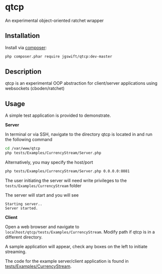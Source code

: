 qtcp
==== 

An experimental object-oriented ratchet wrapper

## Installation

Install via [composer](https://getcomposer.org/):
```sh
php composer.phar require jgswift/qtcp:dev-master
```

## Description

qtcp is an experimental OOP abstraction for client/server applications using websockets (cboden/ratchet)

## Usage

A simple test application is provided to demonstrate.

**Server**

In terminal or via SSH, navigate to the directory qtcp is located in and run the following command

```sh
cd /var/www/qtcp
php tests/Examples/CurrencyStream/Server.php
```

Alternatively, you may specify the host/port

```sh
php tests/Examples/CurrencyStream/Server.php 0.0.0.0:8081
```

The user initiating the server will need write privileges to the ```tests/Examples/CurrencyStream``` folder

The server will start and you will see

```
Starting server..
Server started.
```

**Client**

Open a web browser and navigate to ```localhost/qtcp/tests/Examples/CurrencyStream```.  Modify path if qtcp is in a different directory.

A sample application will appear, check any boxes on the left to initiate streaming.

The code for the example server/client application is found in [tests/Examples/CurrencyStream](http://github.com/jgswift/qinq/tree/master/tests/Examples/CurrencyStream).